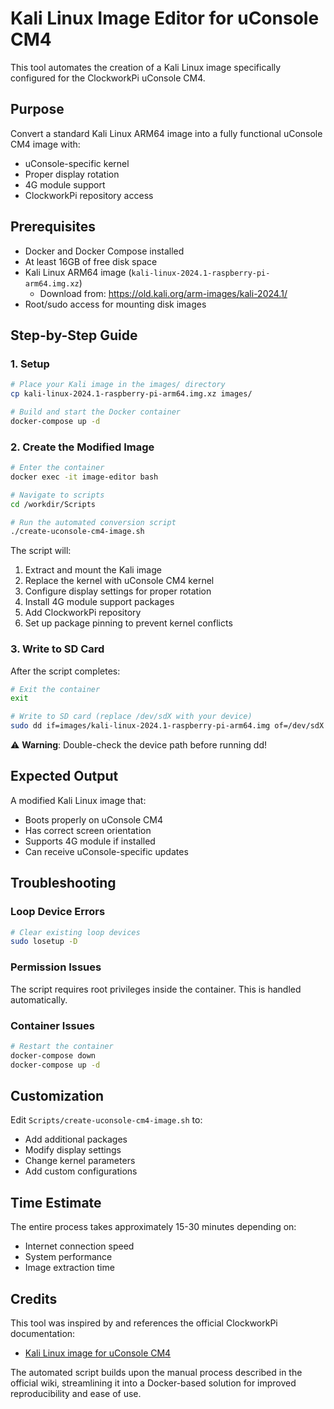 # Kali Linux Image Editor for uConsole CM4

This tool automates the creation of a Kali Linux image specifically configured for the ClockworkPi uConsole CM4.

## Purpose

Convert a standard Kali Linux ARM64 image into a fully functional uConsole CM4 image with:
- uConsole-specific kernel
- Proper display rotation
- 4G module support
- ClockworkPi repository access

## Prerequisites

- Docker and Docker Compose installed
- At least 16GB of free disk space
- Kali Linux ARM64 image (`kali-linux-2024.1-raspberry-pi-arm64.img.xz`)
  - Download from: https://old.kali.org/arm-images/kali-2024.1/
- Root/sudo access for mounting disk images

## Step-by-Step Guide

### 1. Setup

```bash
# Place your Kali image in the images/ directory
cp kali-linux-2024.1-raspberry-pi-arm64.img.xz images/

# Build and start the Docker container
docker-compose up -d
```

### 2. Create the Modified Image

```bash
# Enter the container
docker exec -it image-editor bash

# Navigate to scripts
cd /workdir/Scripts

# Run the automated conversion script
./create-uconsole-cm4-image.sh
```

The script will:
1. Extract and mount the Kali image
2. Replace the kernel with uConsole CM4 kernel
3. Configure display settings for proper rotation
4. Install 4G module support packages
5. Add ClockworkPi repository
6. Set up package pinning to prevent kernel conflicts

### 3. Write to SD Card

After the script completes:

```bash
# Exit the container
exit

# Write to SD card (replace /dev/sdX with your device)
sudo dd if=images/kali-linux-2024.1-raspberry-pi-arm64.img of=/dev/sdX bs=1M status=progress
```

⚠️ **Warning**: Double-check the device path before running dd!

## Expected Output

A modified Kali Linux image that:
- Boots properly on uConsole CM4
- Has correct screen orientation
- Supports 4G module if installed
- Can receive uConsole-specific updates

## Troubleshooting

### Loop Device Errors
```bash
# Clear existing loop devices
sudo losetup -D
```

### Permission Issues
The script requires root privileges inside the container. This is handled automatically.

### Container Issues
```bash
# Restart the container
docker-compose down
docker-compose up -d
```

## Customization

Edit `Scripts/create-uconsole-cm4-image.sh` to:
- Add additional packages
- Modify display settings
- Change kernel parameters
- Add custom configurations

## Time Estimate

The entire process takes approximately 15-30 minutes depending on:
- Internet connection speed
- System performance
- Image extraction time

## Credits

This tool was inspired by and references the official ClockworkPi documentation:
- [Kali Linux image for uConsole CM4](https://github.com/clockworkpi/uConsole/wiki/Kali-linux-image-for-uConsole-cm4)

The automated script builds upon the manual process described in the official wiki, streamlining it into a Docker-based solution for improved reproducibility and ease of use.